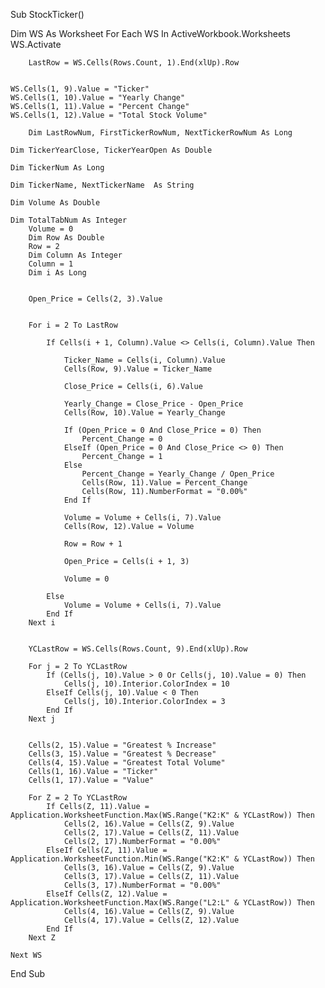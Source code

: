
Sub StockTicker()
    
Dim WS As Worksheet
    For Each WS In ActiveWorkbook.Worksheets
    WS.Activate
        
        LastRow = WS.Cells(Rows.Count, 1).End(xlUp).Row

       
    WS.Cells(1, 9).Value = "Ticker"
    WS.Cells(1, 10).Value = "Yearly Change"
    WS.Cells(1, 11).Value = "Percent Change"
    WS.Cells(1, 12).Value = "Total Stock Volume"

        Dim LastRowNum, FirstTickerRowNum, NextTickerRowNum As Long

    Dim TickerYearClose, TickerYearOpen As Double

    Dim TickerNum As Long

    Dim TickerName, NextTickerName  As String

    Dim Volume As Double

    Dim TotalTabNum As Integer
        Volume = 0
        Dim Row As Double
        Row = 2
        Dim Column As Integer
        Column = 1
        Dim i As Long
        
        
        Open_Price = Cells(2, 3).Value
         
        
        For i = 2 To LastRow
         
            If Cells(i + 1, Column).Value <> Cells(i, Column).Value Then
                
                Ticker_Name = Cells(i, Column).Value
                Cells(Row, 9).Value = Ticker_Name
                
                Close_Price = Cells(i, 6).Value
                
                Yearly_Change = Close_Price - Open_Price
                Cells(Row, 10).Value = Yearly_Change
                
                If (Open_Price = 0 And Close_Price = 0) Then
                    Percent_Change = 0
                ElseIf (Open_Price = 0 And Close_Price <> 0) Then
                    Percent_Change = 1
                Else
                    Percent_Change = Yearly_Change / Open_Price
                    Cells(Row, 11).Value = Percent_Change
                    Cells(Row, 11).NumberFormat = "0.00%"
                End If
                
                Volume = Volume + Cells(i, 7).Value
                Cells(Row, 12).Value = Volume
                
                Row = Row + 1
                
                Open_Price = Cells(i + 1, 3)
                
                Volume = 0
            
            Else
                Volume = Volume + Cells(i, 7).Value
            End If
        Next i
        
        
        YCLastRow = WS.Cells(Rows.Count, 9).End(xlUp).Row
        
        For j = 2 To YCLastRow
            If (Cells(j, 10).Value > 0 Or Cells(j, 10).Value = 0) Then
                Cells(j, 10).Interior.ColorIndex = 10
            ElseIf Cells(j, 10).Value < 0 Then
                Cells(j, 10).Interior.ColorIndex = 3
            End If
        Next j
        
        
        Cells(2, 15).Value = "Greatest % Increase"
        Cells(3, 15).Value = "Greatest % Decrease"
        Cells(4, 15).Value = "Greatest Total Volume"
        Cells(1, 16).Value = "Ticker"
        Cells(1, 17).Value = "Value"
        
        For Z = 2 To YCLastRow
            If Cells(Z, 11).Value = Application.WorksheetFunction.Max(WS.Range("K2:K" & YCLastRow)) Then
                Cells(2, 16).Value = Cells(Z, 9).Value
                Cells(2, 17).Value = Cells(Z, 11).Value
                Cells(2, 17).NumberFormat = "0.00%"
            ElseIf Cells(Z, 11).Value = Application.WorksheetFunction.Min(WS.Range("K2:K" & YCLastRow)) Then
                Cells(3, 16).Value = Cells(Z, 9).Value
                Cells(3, 17).Value = Cells(Z, 11).Value
                Cells(3, 17).NumberFormat = "0.00%"
            ElseIf Cells(Z, 12).Value = Application.WorksheetFunction.Max(WS.Range("L2:L" & YCLastRow)) Then
                Cells(4, 16).Value = Cells(Z, 9).Value
                Cells(4, 17).Value = Cells(Z, 12).Value
            End If
        Next Z
        
    Next WS
        
End Sub







